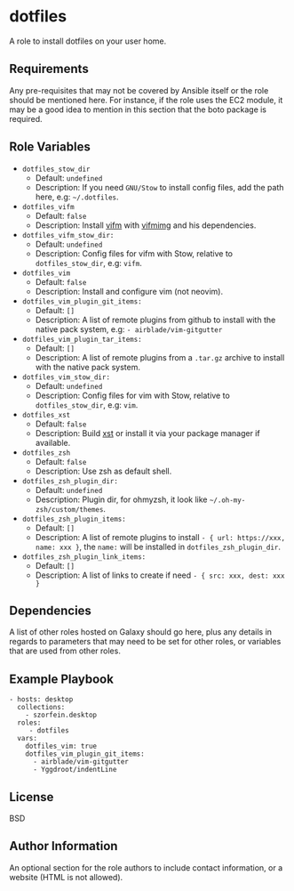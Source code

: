 dotfiles
========

A role to install dotfiles on your user home.

Requirements
------------

Any pre-requisites that may not be covered by Ansible itself or the role should be mentioned here. For instance, if the role uses the EC2 module, it may be a good idea to mention in this section that the boto package is required.

Role Variables
--------------

- `dotfiles_stow_dir`
  - Default: `undefined`
  - Description: If you need `GNU/Stow` to install config files, add the path here, e.g: `~/.dotfiles`.
- `dotfiles_vifm`
  - Default: `false`
  - Description: Install [vifm](https://github.com/vifm/vifm) with [vifmimg](https://github.com/cirala/vifmimg) and his dependencies.
- `dotfiles_vifm_stow_dir:`
  - Default: `undefined`
  - Description: Config files for vifm with Stow, relative to `dotfiles_stow_dir`, e.g: `vifm`.
- `dotfiles_vim`
  - Default: `false`
  - Description: Install and configure vim (not neovim).
- `dotfiles_vim_plugin_git_items:`
  - Default: `[]`
  - Description: A list of remote plugins from github to install with the native pack system, e.g: `- airblade/vim-gitgutter`
- `dotfiles_vim_plugin_tar_items:`
  - Default: `[]`
  - Description: A list of remote plugins from a `.tar.gz` archive to install with the native pack system.
- `dotfiles_vim_stow_dir:`
  - Default: `undefined`
  - Description: Config files for vim with Stow, relative to `dotfiles_stow_dir`, e.g: `vim`.
- `dotfiles_xst`
  - Default: `false`
  - Description: Build [xst](https://github.com/gnotclub/xst) or install it via your package manager if available.
- `dotfiles_zsh`
  - Default: `false`
  - Description: Use zsh as default shell.
- `dotfiles_zsh_plugin_dir:`
  - Default: `undefined`
  - Description: Plugin dir, for ohmyzsh, it look like `~/.oh-my-zsh/custom/themes`.
- `dotfiles_zsh_plugin_items:`
  - Default: `[]`
  - Description: A list of remote plugins to install `- { url: https://xxx, name: xxx }`, the `name:` will be installed in `dotfiles_zsh_plugin_dir`.
- `dotfiles_zsh_plugin_link_items:`
  - Default: `[]`
  - Description: A list of links to create if need `- { src: xxx, dest: xxx }`

Dependencies
------------

A list of other roles hosted on Galaxy should go here, plus any details in regards to parameters that may need to be set for other roles, or variables that are used from other roles.

Example Playbook
----------------

    - hosts: desktop
      collections:
        - szorfein.desktop
      roles:
         - dotfiles
      vars:
        dotfiles_vim: true
        dotfiles_vim_plugin_git_items:
          - airblade/vim-gitgutter
          - Yggdroot/indentLine

License
-------

BSD

Author Information
------------------

An optional section for the role authors to include contact information, or a website (HTML is not allowed).
